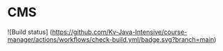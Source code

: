 # CMS

![Build status] (https://github.com/Kv-Java-Intensive/course-manager/actions/workflows/check-build.yml/badge.svg?branch=main)
